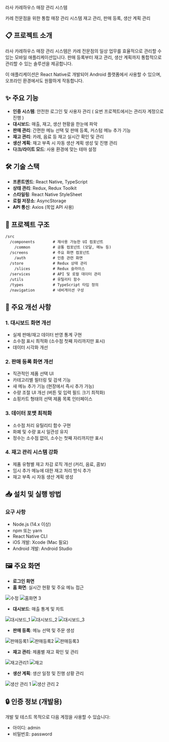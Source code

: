 라사 카레하우스 매장 관리 시스템

카레 전문점을 위한 통합 매장 관리 시스템
재고 관리, 판매 등록, 생산 계획 관리

## 📋 프로젝트 소개

라사 카레하우스 매장 관리 시스템은 카레 전문점의 일상 업무를 효율적으로 관리할 수 있는 모바일 애플리케이션입니다. 판매 등록부터 재고 관리, 생산 계획까지 통합적으로 관리할 수 있는 솔루션을 제공합니다.

이 애플리케이션은 React Native로 개발되어 Android 플랫폼에서 사용할 수 있으며, 오프라인 환경에서도 원활하게 작동합니다.

## ✨ 주요 기능

- **인증 시스템**: 안전한 로그인 및 사용자 관리 ( 요번 프로젝트에서는 관리자 계정으로 진행 )
- **대시보드**: 매출, 재고, 생산 현황을 한눈에 파악
- **판매 관리**: 간편한 메뉴 선택 및 판매 등록, 커스텀 메뉴 추가 기능
- **재고 관리**: 카레, 음료 등 재고 실시간 확인 및 관리
- **생산 계획**: 재고 부족 시 자동 생산 계획 생성 및 진행 관리
- **다크/라이트 모드**: 사용 환경에 맞는 테마 설정

## 🛠️ 기술 스택

- **프론트엔드**: React Native, TypeScript
- **상태 관리**: Redux, Redux Toolkit
- **스타일링**: React Native StyleSheet
- **로컬 저장소**: AsyncStorage
- **API 통신**: Axios (목업 API 사용)

## 📁 프로젝트 구조

```
/src
  /components        # 재사용 가능한 UI 컴포넌트
    /common          # 공통 컴포넌트 (모달, 메뉴 등)
  /screens           # 주요 화면 컴포넌트
    /auth            # 인증 관련 화면
  /store             # Redux 상태 관리
    /slices          # Redux 슬라이스
  /services          # API 및 로컬 데이터 관리
  /utils             # 유틸리티 함수
  /types             # TypeScript 타입 정의
  /navigation        # 네비게이션 구성
```

## 🚀 주요 개선 사항

### 1. 대시보드 화면 개선
- 실제 판매/재고 데이터 반영 통계 구현
- 소수점 표시 최적화 (소수점 첫째 자리까지만 표시)
- 데이터 시각화 개선

### 2. 판매 등록 화면 개선
- 직관적인 제품 선택 UI 
- 카테고리별 필터링 및 검색 기능
- 새 메뉴 추가 기능 (현장에서 즉시 추가 가능)
- 수량 조절 UI 개선 (버튼 및 입력 필드 크기 최적화)
- 쇼핑카트 형태의 선택 제품 목록 인터페이스

### 3. 데이터 포맷 최적화
- 소수점 처리 유틸리티 함수 구현
- 화폐 및 수량 표시 일관성 유지
- 정수는 소수점 없이, 소수는 첫째 자리까지만 표시

### 4. 재고 관리 시스템 강화
- 제품 유형별 재고 차감 로직 개선 (커리, 음료, 콤보)
- 임시 추가 메뉴에 대한 재고 처리 방식 추가
- 재고 부족 시 자동 생산 계획 생성

## 📥 설치 및 실행 방법

### 요구 사항
- Node.js (14.x 이상)
- npm 또는 yarn
- React Native CLI
- iOS 개발: Xcode (Mac 필요)
- Android 개발: Android Studio

## 🖼️ 주요 화면

- **로그인 화면**
- **홈 화면**: 실시간 현황 및 주요 메뉴 접근

![수정](https://github.com/user-attachments/assets/b81e3431-d056-4104-90ba-c47b790d0ca8) ![홈화면 3](https://github.com/user-attachments/assets/1ecfc958-b044-474d-b9c1-133dff103aa8)

- **대시보드**: 매출 통계 및 차트

![대시보드_1](https://github.com/user-attachments/assets/c35ab8ca-44fd-4473-86d1-ee4babebda2c) ![대시보드_2](https://github.com/user-attachments/assets/2ee8452b-ac2c-4906-aa85-e75d3c4b9669) ![대시보드_3](https://github.com/user-attachments/assets/44d6a108-e6bd-42aa-8e75-7310d88a6565)

- **판매 등록**: 메뉴 선택 및 주문 생성

![판매등록1](https://github.com/user-attachments/assets/7802e5e5-8b9a-4868-9bac-cc1743618fb3) ![판매등록2](https://github.com/user-attachments/assets/ddca1c92-2009-4b3e-8112-53c371a199f6) ![판매등록3](https://github.com/user-attachments/assets/229985aa-4b6a-43d7-9f1d-3539500dccf8)

- **재고 관리**: 제품별 재고 확인 및 관리

![재고관리1](https://github.com/user-attachments/assets/11bf2ee3-cc32-4215-8b7d-a38db335ed41) ![재고](https://github.com/user-attachments/assets/396c3eaa-f570-4f29-a520-40efe5375a4e)

- **생산 계획**: 생산 일정 및 진행 상황 관리

![생산 관리 1](https://github.com/user-attachments/assets/59f631dc-5e05-4766-a275-6ae4c1176d4d) ![생산 관리 2](https://github.com/user-attachments/assets/3c57eefb-8de5-402d-ba96-ca0728d04c88)

## 🔒 인증 정보 (개발용)

개발 및 테스트 목적으로 다음 계정을 사용할 수 있습니다:
- 아이디: admin
- 비밀번호: password


